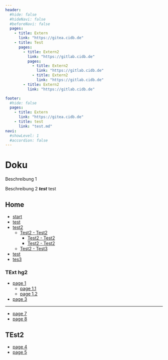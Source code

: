 ```yaml
---
header:
  #hide: false
  #hideNavi: false
  #beforeNavi: false
  pages:
    - title: Extern
      link: "https://gitea.cidb.de"          
    - title: Test
      pages: 
        - title: Extern2
          link: "https://gitlab.cidb.de"
          pages:
            - title: Extern2
              link: "https://gitlab.cidb.de"
            - title: Extern2
              link: "https://gitlab.cidb.de"
        - title: Extern2
          link: "https://gitlab.cidb.de"

footer: 
  #hide: false
  pages:
    - title: Extern
      link: "https://gitea.cidb.de"
    - title: test
      link: "test.md"
navi: 
  #showLevel: 1
  #accordion: false
---
```

# Doku

Beschreibung 1

Beschreibung 2 ***test*** test

## Home

- [start](README.md)
- [test](test.md)
- [test2](test2.md)
  - [Test2 - Test2](test2/test2.md)
    - [Test2 - Test2](test2/test3.md)
     - [Test2 - Test2](test2/test5.md)
  - [Test2 - Test3](test2/test25.md)
- [test](test.md)
- [tes3](test3.md)

### TExt hg2

* [page 1](page-1/README.md)
  - [page 1.1](page-1/page1.md)
  - [page 1.2](page-1/page2.md)
* [page 3](page-3.md)

***


* [page 7](page-7.md)
* [page 8](page-8.md)

## TEst2

* [page 4](page-4.md)
* [page 5](page-5.md)



